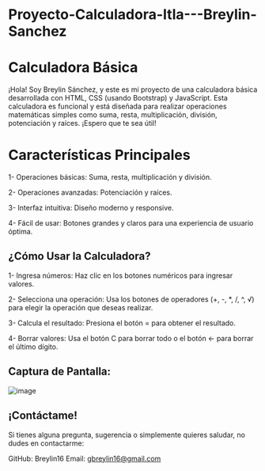 # Proyecto-Calculadora-Itla---Breylin-Sanchez

# Calculadora Básica
¡Hola! Soy Breylin Sánchez, y este es mi proyecto de una calculadora básica desarrollada con HTML, CSS (usando Bootstrap) y JavaScript. Esta calculadora es funcional y está diseñada para realizar operaciones matemáticas simples como suma, resta, multiplicación, división, potenciación y raíces. ¡Espero que te sea útil!

# Características Principales
1- Operaciones básicas: Suma, resta, multiplicación y división.

2- Operaciones avanzadas: Potenciación y raíces.

3- Interfaz intuitiva: Diseño moderno y responsive.

4- Fácil de usar: Botones grandes y claros para una experiencia de usuario óptima.

## ¿Cómo Usar la Calculadora?
1- Ingresa números: Haz clic en los botones numéricos para ingresar valores.

2- Selecciona una operación: Usa los botones de operadores (+, -, *, /, ^, √) para elegir la operación que deseas realizar.

3- Calcula el resultado: Presiona el botón = para obtener el resultado.

4- Borrar valores: Usa el botón C para borrar todo o el botón ← para borrar el último dígito.

## Captura de Pantalla:
![image](https://github.com/user-attachments/assets/ba1c2256-fd78-4c75-ad30-fce12f52d691)


## ¡Contáctame!
Si tienes alguna pregunta, sugerencia o simplemente quieres saludar, no dudes en contactarme:

GitHub: Breylin16
Email: gbreylin16@gmail.com

